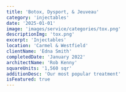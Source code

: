 ```yaml
---
title: 'Botox, Dysport, & Jeuveau'
category: 'injectables'
date: '2025-01-01'
image: 'images/service/categories/tox.png'
descriptionImg: 'tox.png'
excerpt: 'Injectables'
location: 'Carmel & Westfield'
clientName: 'Edna Smith'
completedDate: 'January 2022'
architectName: 'Rob Kenny'
squareUnits: '1,560 sqr'
additionDesc: 'Our most popular treatment'
isFeatured: true
---
```

